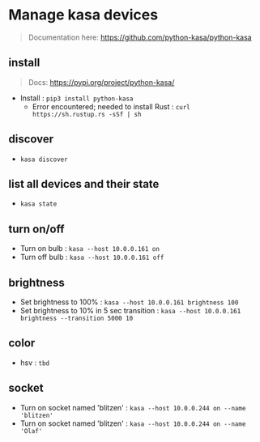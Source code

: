 # Manage kasa devices
> Documentation here: https://github.com/python-kasa/python-kasa

## install
> Docs: https://pypi.org/project/python-kasa/

- Install : `pip3 install python-kasa`
    - Error encountered; needed to install Rust : `curl https://sh.rustup.rs -sSf | sh`



## discover
- `kasa discover`

## list all devices and their state
- `kasa state`

## turn on/off
- Turn on bulb : `kasa --host 10.0.0.161 on`
- Turn off bulb : `kasa --host 10.0.0.161 off`

## brightness
- Set brightness to 100% : `kasa --host 10.0.0.161 brightness 100`
- Set brightness to 10% in 5 sec transition : `kasa --host 10.0.0.161 brightness --transition 5000 10`

## color 
- hsv : `tbd`

## socket
- Turn on socket named 'blitzen' : `kasa --host 10.0.0.244 on --name 'blitzen'`
- Turn on socket named 'blitzen' : `kasa --host 10.0.0.244 on --name 'Olaf'`